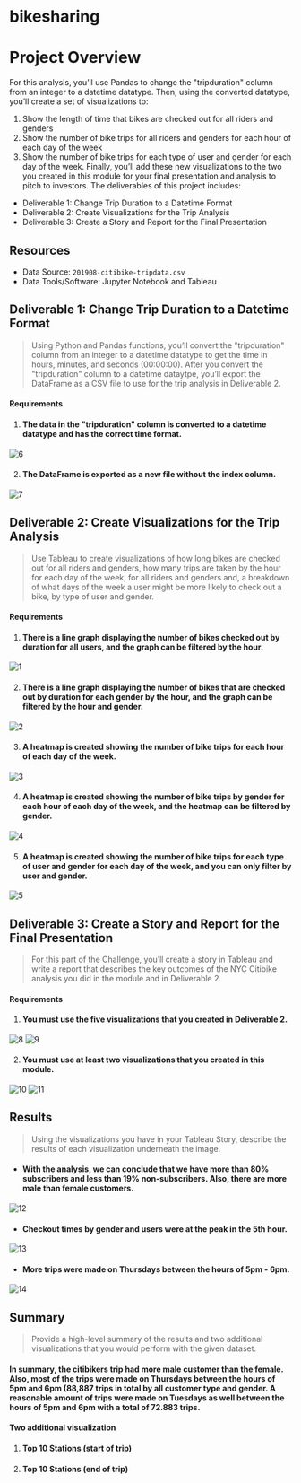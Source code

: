 # bikesharing
# Project Overview
 For this analysis, you’ll use Pandas to change the "tripduration" column from an integer to a datetime datatype. Then, using the converted datatype, you’ll create a set of visualizations to:
   1. Show the length of time that bikes are checked out for all riders and genders
   2. Show the number of bike trips for all riders and genders for each hour of each day of the week
   3. Show the number of bike trips for each type of user and gender for each day of the week.
 Finally, you’ll add these new visualizations to the two you created in this module for your final presentation and analysis to pitch to investors. The deliverables of this project includes:
   - Deliverable 1: Change Trip Duration to a Datetime Format
   - Deliverable 2: Create Visualizations for the Trip Analysis
   - Deliverable 3: Create a Story and Report for the Final Presentation

## Resources
- Data Source: `201908-citibike-tripdata.csv` 
- Data Tools/Software: Jupyter Notebook and Tableau

## Deliverable 1: Change Trip Duration to a Datetime Format
> Using Python and Pandas functions, you’ll convert the "tripduration" column from an integer to a datetime datatype to get the time in hours, minutes, and seconds (00:00:00). After you convert the "tripduration" column to a datetime dataytpe, you’ll export the DataFrame as a CSV file to use for the trip analysis in Deliverable 2.
#### Requirements
1. #### The data in the "tripduration" column is converted to a datetime datatype and has the correct time format.
![6](https://user-images.githubusercontent.com/76136277/113462767-9370a800-93f0-11eb-9d80-a630646e1357.PNG)

2. #### The DataFrame is exported as a new file without the index column.
![7](https://user-images.githubusercontent.com/76136277/113462810-b733ee00-93f0-11eb-89ff-8fbdb4296102.PNG)

## Deliverable 2: Create Visualizations for the Trip Analysis
> Use Tableau to create visualizations of how long bikes are checked out for all riders and genders, how many trips are taken by the hour for each day of the week, for all riders and genders and, a breakdown of what days of the week a user might be more likely to check out a bike, by type of user and gender.
#### Requirements
1. #### There is a line graph displaying the number of bikes checked out by duration for all users, and the graph can be filtered by the hour.
![1](https://user-images.githubusercontent.com/76136277/113463182-6cb37100-93f2-11eb-8f8e-71154bd4d22c.PNG)

2. #### There is a line graph displaying the number of bikes that are checked out by duration for each gender by the hour, and the graph can be filtered by the hour and gender.
![2](https://user-images.githubusercontent.com/76136277/113463184-71782500-93f2-11eb-9e92-c25710032a2f.PNG)

3. #### A heatmap is created showing the number of bike trips for each hour of each day of the week.
![3](https://user-images.githubusercontent.com/76136277/113463508-0deef700-93f4-11eb-885b-ff38a6eada43.PNG)

4. #### A heatmap is created showing the number of bike trips by gender for each hour of each day of the week, and the heatmap can be filtered by gender.
![4](https://user-images.githubusercontent.com/76136277/113463207-8f458a00-93f2-11eb-9917-8073b142df79.PNG)

5. #### A heatmap is created showing the number of bike trips for each type of user and gender for each day of the week, and you can only filter by user and gender.
![5](https://user-images.githubusercontent.com/76136277/113463518-16473200-93f4-11eb-811d-f08524d8ab5d.PNG)

## Deliverable 3: Create a Story and Report for the Final Presentation
> For this part of the Challenge, you’ll create a story in Tableau and write a report that describes the key outcomes of the NYC Citibike analysis you did in the module and in Deliverable 2.
#### Requirements
1. #### You must use the five visualizations that you created in Deliverable 2.
![8](https://user-images.githubusercontent.com/76136277/113463387-68d41e80-93f3-11eb-89e3-a811bffd53c0.PNG)
![9](https://user-images.githubusercontent.com/76136277/113463389-6d003c00-93f3-11eb-812c-69027e91bf05.PNG)

2. #### You must use at least two visualizations that you created in this module.
![10](https://user-images.githubusercontent.com/76136277/113463430-96b96300-93f3-11eb-94b7-2988392a5fa9.PNG)
![11](https://user-images.githubusercontent.com/76136277/113463433-991bbd00-93f3-11eb-86fa-7030cf7cbd6d.PNG)

## Results
> Using the visualizations you have in your Tableau Story, describe the results of each visualization underneath the image.
- #### With the analysis, we can conclude that we have more than 80% subscribers and less than 19% non-subscribers. Also, there are more male than female customers.
![12](https://user-images.githubusercontent.com/76136277/113463672-3e836080-93f5-11eb-981c-6a7535aed805.PNG)

- #### Checkout times by gender and users were at the peak in the 5th hour.
![13](https://user-images.githubusercontent.com/76136277/113463850-6626f880-93f6-11eb-8af1-e3c4bce2e310.PNG)
 
- #### More trips were made on Thursdays between the hours of 5pm - 6pm.
![14](https://user-images.githubusercontent.com/76136277/113464018-b6eb2100-93f7-11eb-8569-dc5b9457594e.PNG)

## Summary
> Provide a high-level summary of the results and two additional visualizations that you would perform with the given dataset.
#### In summary, the citibikers trip had more male customer than the female. Also, most of the trips were made on Thursdays between the hours of 5pm and 6pm (88,887 trips in total by all customer type and gender. A reasonable amount of trips were made on Tuesdays as well between the hours of 5pm and 6pm  with a total of 72.883 trips.
#### Two additional visualization
1. #### Top 10 Stations (start of trip)
2. #### Top 10 Stations (end of trip)
